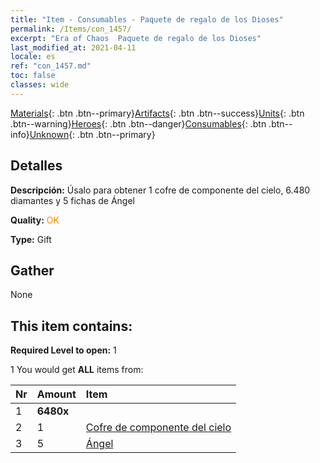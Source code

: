 ```yaml
---
title: "Item - Consumables - Paquete de regalo de los Dioses"
permalink: /Items/con_1457/
excerpt: "Era of Chaos  Paquete de regalo de los Dioses"
last_modified_at: 2021-04-11
locale: es
ref: "con_1457.md"
toc: false
classes: wide
---
```

 [Materials](/es/Items/){: .btn .btn--primary}[Artifacts](/es/Items/Artifacts/){: .btn .btn--success}[Units](/es/Items/Units/){: .btn .btn--warning}[Heroes](/es/Items/Heroes/){: .btn .btn--danger}[Consumables](/es/Items/Consumables/){: .btn .btn--info}[Unknown](/es/Items/Unknown/){: .btn .btn--primary}

## Detalles
 **Descripción:** Úsalo para obtener 1 cofre de componente del cielo, 6.480 diamantes y 5 fichas de Ángel

 **Quality:** <span style="color: #FF8C00">OK</span>

 **Type:** Gift

## Gather

  None

## This item contains:

 **Required Level to open:** 1

 1 You would get **ALL** items  from:

  | Nr | Amount |     Item    |
  |:---|:-------|:------------|
  | 1 |  **6480x** | <i class="fas fa-gem"/> |  | 
  | 2 | 1 | [Cofre de componente del cielo](/es/Items/con_1354/) | 
  | 3 | 5 | [Ángel](/es/Items/unt_196/) | 
